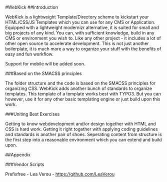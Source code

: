 #WebKick
##Introduction


WebKick is a lightweight Template/Directory scheme to kickstart your HTML/CSS/JS Templates which you can use for any CMS or Application.
Equipped with a lightweight modernizr alternative, it is suited for small and big projects of any kind.
You can, with sufficient knowledge, build in any CMS or environment you wish to.
Like any other project - it includes a lot of other open source to accelerate development.
This is not just another boilerplate, it is much more a way to organize your stuff with the benefits of easy and fun workflow.

Support for mobile will be added soon.

###Based on the SMACSS principles

The folder structure and the code is based on the SMACSS principles for organizing CSS.
WebKick adds another bunch of standards to organize templates. This template of a template works best with TYPO3. But you can however, use it for any other basic templating engine or just build upon this work.

###Uniting Best Exercises

Getting to know webdevelopment and/or design together with HTML and CSS is hard work. Getting it right together with applying coding guidelines and standards is another pair of shoes. Seperating content from structure is the first step into a reasonable environment which you can extend and build upon. 

##Appendix


###Vendor Scripts

Prefixfree - Lea Verou - https://github.com/LeaVerou